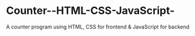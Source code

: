 # Counter--HTML-CSS-JavaScript-
A counter program using HTML, CSS for frontend &amp; JavaScript for backend 
